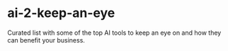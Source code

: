 # ai-2-keep-an-eye
Curated list with some of the top AI tools to keep an eye on and how they can benefit your business.
